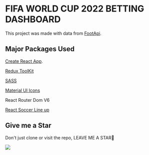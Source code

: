 # FIFA WORLD CUP 2022 BETTING DASHBOARD

This project was made with data from [FootApi](https://rapidapi.com/fluis.lacasse/api/footapi7).

## Major Packages Used

[Create React App](https://github.com/facebook/create-react-app).

[Redux ToolKit](https://redux-toolkit.js.org)

[SASS](https://www.npmjs.com/package/sass)

[Material UI Icons](https://mui.com/material-ui/icons)

React Router Dom V6

[React Soccer Line up](https://github.com/giustini/react-soccer-lineup)

## Give me a Star

Don't just clone or visit the repo, LEAVE ME A STAR🌟

<img src="https://t.bkit.co/w_63b515d08dbce.gif" />

